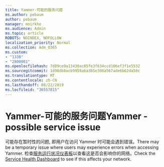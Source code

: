 ```yaml
---
title: Yammer-可能的服务问题
ms.author: pebaum
author: pebaum
manager: mnirkhe
ms.audience: Admin
ms.topic: article
ROBOTS: NOINDEX, NOFOLLOW
localization_priority: Normal
ms.collection: Adm_O365
ms.custom:
- "1338"
- "2800001"
ms.openlocfilehash: 7d89ce9a13430ac85fe3f634ccd106ef3f1e5532
ms.sourcegitcommit: 1d98db8acb9959aba3b5e308a567ade6b62da56c
ms.translationtype: MT
ms.contentlocale: zh-CN
ms.lasthandoff: 08/22/2019
ms.locfileid: "36557815"
---
```

# <a name="yammer---possible-service-issue"></a><span data-ttu-id="c864a-102">Yammer-可能的服务问题</span><span class="sxs-lookup"><span data-stu-id="c864a-102">Yammer - possible service issue</span></span>

<span data-ttu-id="c864a-103">可能存在暂时性的问题, 即用户在访问 Yammer 时可能会遇到错误。</span><span class="sxs-lookup"><span data-stu-id="c864a-103">There may be a temporary issue where users may experience errors when accessing Yammer.</span></span> <span data-ttu-id="c864a-104">检查[服务运行状况仪表板](https://admin.microsoft.com/AdminPortal/Home#/servicehealth)以查看这是否会影响你的网络。</span><span class="sxs-lookup"><span data-stu-id="c864a-104">Check the [Service Health Dashboard](https://admin.microsoft.com/AdminPortal/Home#/servicehealth) to see if this affects your network.</span></span>
